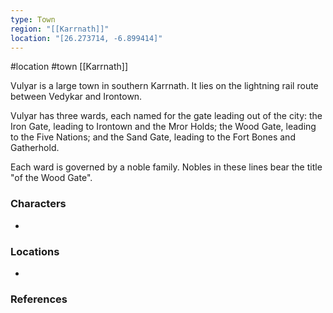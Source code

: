 ```yaml
---
type: Town
region: "[[Karrnath]]"
location: "[26.273714, -6.899414]"
---
```

 #location #town [[Karrnath]]

Vulyar is a large town in southern Karrnath. It lies on the lightning rail route between Vedykar and Irontown.

Vulyar has three wards, each named for the gate leading out of the city: the Iron Gate, leading to Irontown and the Mror Holds; the Wood Gate, leading to the Five Nations; and the Sand Gate, leading to the Fort Bones and Gatherhold.

Each ward is governed by a noble family. Nobles in these lines bear the title "of the Wood Gate".

### Characters

- 

### Locations

- 

### References
